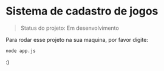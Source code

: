 # Sistema de cadastro de jogos

> Status do projeto: Em desenvolvimento

Para rodar esse projeto na sua maquina, por favor digite:

```
node app.js
```

:)
